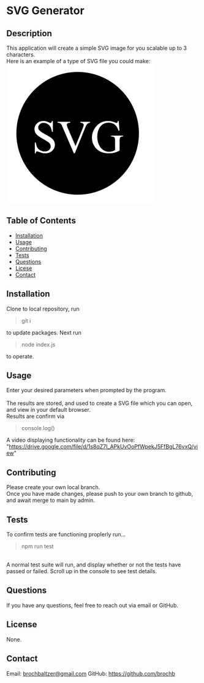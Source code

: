 
  # SVG Generator

  ## Description
  This application will create a simple SVG image for you scalable up to 3 characters.<br>
  Here is an example of a type of SVG file you could make:<br>
  ![Example SVG file](/Assets//Images/image.png)


  ## Table of Contents
  - [Installation](#installation)
  - [Usage](#usage)
  - [Contributing](#contributing)
  - [Tests](#tests)
  - [Questions](#questions)
  - [Licese](#license)
  - [Contact](#contact)

  ## Installation
  Clone to local repository, run 
  >git i
  >
  to update packages. Next run 
  >node index.js
  >
  to operate.

  ## Usage
  Enter your desired parameters when prompted by the program.<br><br>
  The results are stored, and used to create a SVG file which you can open, and view in your default browser.<br>
  Results are confirm via 
  >console.log()
  >
  A video displaying functionality can be found here:<br>
  "https://drive.google.com/file/d/1s8qZ7I_APkUvOoPfWpekJ5FfBgL76vxQ/view"

  ## Contributing
  Please create your own local branch.<br>
  Once you have made changes, please push to your own branch to github, and await merge to main by admin.

  ## Tests
  To confirm tests are functioning proplerly run...<br>
  >npm run test
  >
  <br>
  A normal test suite will run, and display whether or not the tests have passed or failed. Scroll up in the console to see test details.

  ## Questions
  If you have any questions, feel free to reach out via email or GitHub.

  ## License
 None.

  ## Contact
  Email: brochbaltzer@gmail.com
  GitHub: https://github.com/brochb